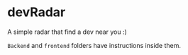 # devRadar

A simple radar that find a dev near you :)

`Backend` and `frontend` folders have instructions inside them.
